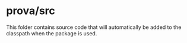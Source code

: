 # prova/src

This folder contains source code that will automatically be added to the classpath when
the package is used.

